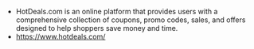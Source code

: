 - HotDeals.com is an online platform that provides users with a comprehensive collection of coupons, promo codes, sales, and offers designed to help shoppers save money and time.
- https://www.hotdeals.com/
